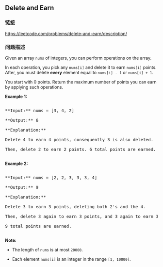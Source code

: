 ## Delete and Earn  
### 链接  
https://leetcode.com/problems/delete-and-earn/description/  
### 问题描述

Given an array `nums` of integers, you can perform operations on the array.



In each operation, you pick any `nums[i]` and delete it to earn `nums[i]` points.  After, you must delete **every** element equal to `nums[i] - 1` or `nums[i] + 1`.



You start with 0 points.  Return the maximum number of points you can earn by applying such operations.


**Example 1:**<br />
<pre>
**Input:** nums = [3, 4, 2]
**Output:** 6
**Explanation:** 
Delete 4 to earn 4 points, consequently 3 is also deleted.
Then, delete 2 to earn 2 points. 6 total points are earned.
</pre>


**Example 2:**<br />
<pre>
**Input:** nums = [2, 2, 3, 3, 3, 4]
**Output:** 9
**Explanation:** 
Delete 3 to earn 3 points, deleting both 2's and the 4.
Then, delete 3 again to earn 3 points, and 3 again to earn 3 points.
9 total points are earned.
</pre>


**Note:**
- The length of `nums` is at most `20000`.
- Each element `nums[i]` is an integer in the range `[1, 10000]`.

